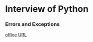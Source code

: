 # Interview of Python

### Errors and Exceptions

[office URL](https://docs.python.org/3/tutorial/errors.html)



